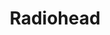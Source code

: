 ---
title: "Radiohead"
summary: "Alternative Rock band from Oxfordshire, England . The name Radiohead comes from the song, \"Radio Head\", from the \"True Stories\" album. Formed by school friends in 1986, Radiohead did not release their first single until 1992's \"\". The cathartic \"Creep\", from the debut album \"Pablo Honey\" , became a worldwide hit as grunge music dominated radio airwaves. Radiohead were initially branded as a one-hit wonder abroad, but caught on at home in the UK with their second album, \"The Bends\" , earning fans with their dense guitar atmospheres and front man 's expressive singing. The album featured the hits \"High & Dry\", \"\" and \"Fake Plastic Trees\". The band's third album, \"OK Computer\" , propelled them to greater attention. Popular both for its expansive sound and themes of modern alienation, the album has been acclaimed by critics as a landmark record of the 1990's, some critics go as far to consider it one of the best of all time. \"Kid A\" marked further evolution, containing influences from experimental electronic music. \"Hail To The Thief\" was seen as a conventional return to the guitar and piano-led rock sound. After fulfilling their contract with EMI, Radiohead released \"In Rainbows\" famously via a pay-what-you-want model. Their latest album, \"A Moon Shaped Pool\", was released in May 2016. Radiohead's original influences were cited as alternative rock and post-punk bands like The Smiths, , , and , who Thom Yorke claims inspired him to become a performer, and ."
image: "radiohead.jpg"
---